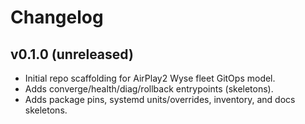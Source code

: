 # Changelog

## v0.1.0 (unreleased)
- Initial repo scaffolding for AirPlay2 Wyse fleet GitOps model.
- Adds converge/health/diag/rollback entrypoints (skeletons).
- Adds package pins, systemd units/overrides, inventory, and docs skeletons.
